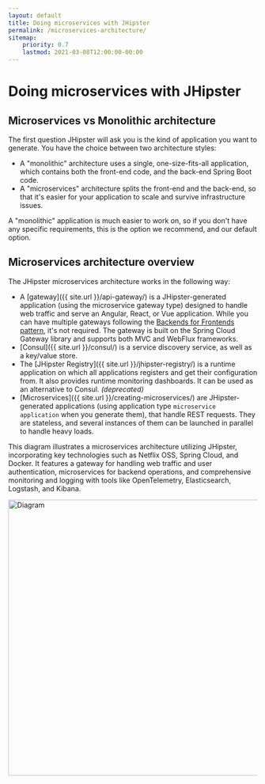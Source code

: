 ```yaml
---
layout: default
title: Doing microservices with JHipster
permalink: /microservices-architecture/
sitemap:
    priority: 0.7
    lastmod: 2021-03-08T12:00:00-00:00
---
```


# <i class="fa fa-sitemap"></i> Doing microservices with JHipster

<h2 id="microservices_vs_monolithic">Microservices vs Monolithic architecture</h2>

The first question JHipster will ask you is the kind of application you want to generate. You have the choice between two architecture styles:

- A "monolithic" architecture uses a single, one-size-fits-all application, which contains both the front-end code, and the back-end Spring Boot code.
- A "microservices" architecture splits the front-end and the back-end, so that it's easier for your application to scale and survive infrastructure issues.

A "monolithic" application is much easier to work on, so if you don't have any specific requirements, this is the option we recommend, and our default option.

<h2 id="overview">Microservices architecture overview</h2>

The JHipster microservices architecture works in the following way:

* A [gateway]({{ site.url }}/api-gateway/) is a JHipster-generated application (using the microservice gateway type) designed to handle web traffic and serve an Angular, React, or Vue application. While you can have multiple gateways following the [Backends for Frontends pattern](https://www.thoughtworks.com/insights/blog/bff-soundcloud), it's not required. The gateway is built on the Spring Cloud Gateway library and supports both MVC and WebFlux frameworks.
 * [Consul]({{ site.url }}/consul/) is a service discovery service, as well as a key/value store.
 * The [JHipster Registry]({{ site.url }}/jhipster-registry/) is a runtime application on which all applications registers and get their configuration from. It also provides runtime monitoring dashboards. It can be used as an alternative to Consul. *(deprecated)*
 * [Microservices]({{ site.url }}/creating-microservices/) are JHipster-generated applications (using application type `microservice application` when you generate them), that handle REST requests. They are stateless, and several instances of them can be launched in parallel to handle heavy loads.

This diagram illustrates a microservices architecture utilizing JHipster, incorporating key technologies such as Netflix OSS, Spring Cloud, and Docker. It features a gateway for handling web traffic and user authentication, microservices for backend operations, and comprehensive monitoring and logging with tools like OpenTelemetry, Elasticsearch, Logstash, and Kibana.

<img src="{{ site.url }}/images/microservices_architecture_updated.png" alt="Diagram" style="width: 930px; height: 558px"/>
